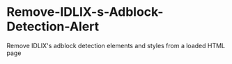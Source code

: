 # Remove-IDLIX-s-Adblock-Detection-Alert
Remove IDLIX's adblock detection elements and styles from a loaded HTML page
